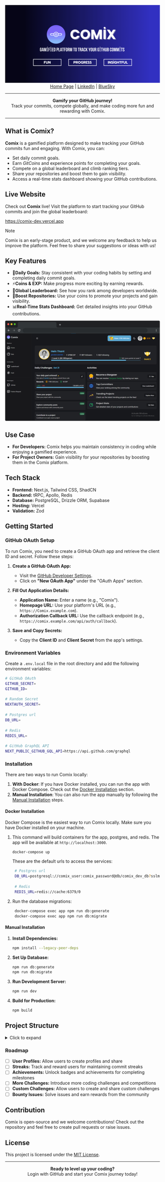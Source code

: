 <div align="center">
  <img alt="comix logo" src="./banner.png">
</div>

<div align="center">
  <a href="https://comix-dev.vercel.app">Home Page</a> |
  <a href="https://www.linkedin.com/in/hthantoo/">LinkedIn</a> |
  <a href="https://bsky.app/profile/heinthantoo.bsky.social">BlueSky</a>
</div>

---

<div align="center"><strong>Gamify your GitHub journey!</strong><br>
Track your commits, compete globally, and make coding more fun and rewarding with Comix.
</div>

---

## What is Comix?

**Comix** is a gamified platform designed to make tracking your GitHub commits fun and engaging.
With Comix, you can:

- Set daily commit goals.
- Earn _GitCoins_ and experience points for completing your goals.
- Compete on a global leaderboard and climb ranking tiers.
- Share your repositories and boost them to gain visibility.
- Access a real-time stats dashboard showing your GitHub contributions.

## Live Website

Check out **Comix** live! Visit the platform to start tracking your GitHub commits and join the global leaderboard:

<a href="https://comix-dev.vercel.app">https://comix-dev.vercel.app</a>

> [!NOTE]
> Comix is an early-stage product, and we welcome any feedback to help us improve the platform.
> Feel free to share your suggestions or ideas with us!

## Key Features

- 🎯**Daily Goals:** Stay consistent with your coding habits by setting and completing daily commit goals.
- ⚡**Coins & EXP:** Make progress more exciting by earning rewards.
- 👑**Global Leaderboard:** See how you rank among developers worldwide.
- 🚀**Boost Repositories:** Use your coins to promote your projects and gain visibility.
- 📊**Real-Time Stats Dashboard:** Get detailed insights into your GitHub contributions.

<div align="center">
  <img alt="Dashboard screenshot" src="./screenshot.png">
</div>

## Use Case

- **For Developers:** Comix helps you maintain consistency in coding while enjoying a gamified experience.
- **For Project Owners:** Gain visibility for your repositories by boosting them in the Comix platform.

## Tech Stack

- **Frontend:** Next.js, Tailwind CSS, ShadCN
- **Backend:** tRPC, Apollo, Redis
- **Database:** PostgreSQL, Drizzle ORM, Supabase
- **Hosting:** Vercel
- **Validation:** Zod

## Getting Started

### GitHub OAuth Setup

To run Comix, you need to create a GitHub OAuth app and retrieve the client ID and secret. Follow these steps:

1. **Create a GitHub OAuth App:**

   - Visit the [GitHub Developer Settings](https://github.com/settings/developers).
   - Click on **"New OAuth App"** under the "OAuth Apps" section.

2. **Fill Out Application Details:**

   - **Application Name:** Enter a name (e.g., "Comix").
   - **Homepage URL:** Use your platform's URL (e.g., `https://Comix.example.com`).
   - **Authorization Callback URL:** Use the callback endpoint (e.g., `https://comix.example.com/api/auth/callback`).

3. **Save and Copy Secrets:**

   - Copy the **Client ID** and **Client Secret** from the app's settings.

### Environment Variables

Create a `.env.local` file in the root directory and add the following environment variables:

```sh
# GitHub OAuth
GITHUB_SECRET=
GITHUB_ID=

# Random Secret
NEXTAUTH_SECRET=

# Postgres url
DB_URL=

# Redis
REDIS_URL=

# GitHub GraphQL API
NEXT_PUBLIC_GITHUB_GQL_API=https://api.github.com/graphql
```

### Installation

There are two ways to run Comix locally:

1. **With Docker**: If you have Docker installed, you can run the app with Docker Compose. Check out the [Docker Installation](#docker-installation) section.
2. **Manual Installation**: You can also run the app manually by following the [Manual Installation](#manual-installation) steps.

#### Docker Installation

Docker Compose is the easiest way to run Comix locally. Make sure you have Docker installed on your machine.

1. This command will build containers for the app, postgres, and redis. The app will be available at `http://localhost:3000`.

   ```sh
   docker-compose up
   ```

   These are the default urls to access the services:

   ```sh
    # Postgres url
    DB_URL=postgresql://comix_user:comix_password@db/comix_dev_db?sslmode=disable

    # Redis
    REDIS_URL=redis://cache:6379/0
   ```

2. Run the database migrations:

   ```sh
    docker-compose exec app npm run db:generate
    docker-compose exec app npm run db:migrate
   ```

#### Manual Installation

1. **Install Dependencies:**

   ```sh
   npm install --legacy-peer-deps
   ```

2. **Set Up Database:**

   ```sh
   npm run db:generate
   npm run db:migrate
   ```

3. **Run Development Server:**

   ```sh
   npm run dev
   ```

4. **Build for Production:**

   ```sh
   npm build
   ```

## Project Structure

<details>
<summary>Click to expand</summary>

```
.
└── ./
    ├── app/
    ├── components/
    ├── db/
    │   ├── drizzle/
    │   └── db.ts
    ├── features/
    │   ├── dashboard/
    │   └── landing/
    ├── hooks/
    ├── lib/
    │   ├── redis.ts
    │   └── apollo.ts
    ├── server/
    │   └── trpc/
    │       ├── routers/
    │       └── trpc.ts
    ├── services/ # DB & API services
    │   ├── users/
    │   ├── github/
    │   └── leaderboard/
    ├── styles/
    ├── types/
    ├── utils/
    │   ├── auth.ts # Auth provider & session
    │   └── trpc.ts # trpc client
    └── middleware.ts
```

</details>

### Roadmap

- [ ] **User Profiles:** Allow users to create profiles and share
- [ ] **Streaks:** Track and reward users for maintaining commit streaks
- [ ] **Achievements:** Unlock badges and achievements for completing milestones
- [ ] **More Challenges:** Introduce more coding challenges and competitions
- [ ] **Custom Challenges:** Allow users to create and share custom challenges
- [ ] **Bounty Issues:** Solve issues and earn rewards from the community

## Contribution

Comix is open-source and we welcome contributions! Check out the repository and feel free to create pull requests or raise issues.

## License

This project is licensed under the [MIT License](./LICENSE).

---

<div align="center">
  <strong>Ready to level up your coding?</strong><br>
  Login with GitHub and start your Comix journey today!
</div>
